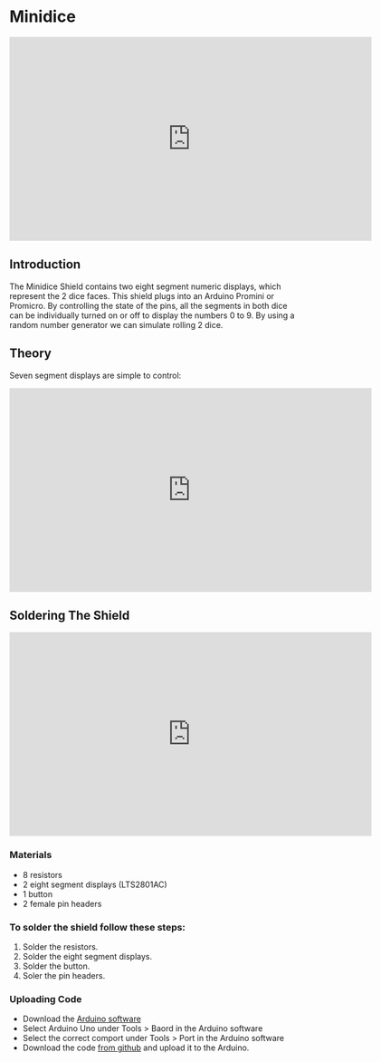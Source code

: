 # Minidice
<iframe id="ytplayer" type="text/html" width="640" height="360"
  src="https://www.youtube.com/embed/T_dfoYWEm8U?autoplay=0&origin=http://hammeshacks.com"
  frameborder="0" allowfullscreen></iframe>

## Introduction
The Minidice Shield contains two eight segment numeric displays, which represent the 2 dice faces. This shield plugs into an  Arduino Promini or Promicro. By controlling the state of the pins, all the segments in both dice can be individually turned on or off to display the numbers 0 to 9. By using a random number generator we can simulate rolling 2 dice.

## Theory
Seven segment displays are simple to control: 

<iframe id="ytplayer" type="text/html" width="640" height="360"
  src="https://www.youtube.com/embed/ZrYyVWv4Ff8?autoplay=0&origin=http://hammeshacks.com"
  frameborder="0" allowfullscreen></iframe>
  
## Soldering The Shield
<iframe id="ytplayer" type="text/html" width="640" height="360"
  src="https://www.youtube.com/embed/T7TJJyWkgUs?autoplay=0&origin=http://hammeshacks.com"
  frameborder="0" allowfullscreen></iframe>

### Materials
  * 8 resistors
  * 2 eight segment displays (LTS2801AC)
  * 1 button
  * 2 female pin headers
  
### To solder the shield follow these steps:

  1. Solder the resistors.
  2. Solder the eight segment displays.
  3. Solder the button.
  4. Soler the pin headers.

### Uploading Code 

* Download the [Arduino software](https://www.arduino.cc/en/Main/Software)
* Select Arduino Uno under Tools > Baord in the Arduino software
* Select the correct comport under Tools > Port in the Arduino software
* Download the code [from github](https://github.com/emilyhammes/minipong-promicro/archive/master.zip) and upload it to the Arduino.
